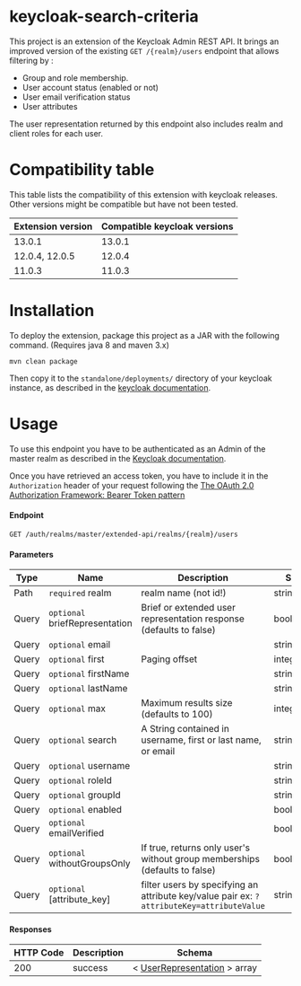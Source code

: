# keycloak-search-criteria

This project is an extension of the Keycloak Admin REST API.
It brings an improved version of the existing `GET /{realm}/users` endpoint that allows filtering by :
 - Group and role membership.
 - User account status (enabled or not)
 - User email verification status
 - User attributes 

The user representation returned by this endpoint also includes realm and client roles for each user.

# Compatibility table 

This table lists the compatibility of this extension with keycloak releases. Other versions might be compatible but have not been tested.

| Extension version  | Compatible keycloak versions  |
|---|---|
| 13.0.1  | 13.0.1 |
| 12.0.4, 12.0.5  | 12.0.4 |
| 11.0.3  | 11.0.3 |

# Installation

To deploy the extension, package this project as a JAR with the following command.
(Requires java 8 and maven 3.x)

```shell
mvn clean package
```
Then copy it to the `standalone/deployments/` directory of your keycloak instance,
as described in the [keycloak documentation](https://www.keycloak.org/docs/latest/server_development/#registering-provider-implementations).

# Usage

To use this endpoint you have to be authenticated as an Admin of the master realm as described in the [Keycloak documentation](https://www.keycloak.org/docs/latest/server_development/index.html#examples-using-curl).

Once you have retrieved an access token, you have to include it in the `Authorization` header of your request following the [The OAuth 2.0 Authorization Framework: Bearer Token pattern](https://tools.ietf.org/html/rfc6750)


#### Endpoint

```shell
GET /auth/realms/master/extended-api/realms/{realm}/users
```

#### Parameters

| Type  | Name  | Description  | Schema |
|---|---|---|---|
| Path  | `required` realm  | 	realm name (not id!)  |  string | 
| Query  | `optional` briefRepresentation | Brief or extended user representation response (defaults to false)  | boolean |
| Query  | `optional` email |   | string |
| Query  | `optional` first | Paging offset  | integer(int32) |
| Query  | `optional` firstName |   | string |
| Query  | `optional` lastName |   | string |
| Query  | `optional` max | Maximum results size (defaults to 100)  | integer(int32)  |
| Query  | `optional` search | A String contained in username, first or last name, or email  | string |
| Query  | `optional` username |   | string |
| Query  | `optional` roleId |   | string |
| Query  | `optional` groupId |  | string |
| Query  | `optional` enabled |  | boolean |
| Query  | `optional` emailVerified |  | boolean |
| Query  | `optional` withoutGroupsOnly | If true, returns only user's without group memberships (defaults to false) | boolean |
| Query  | `optional` [attribute_key] | filter users by specifying an attribute key/value pair ex: `?attributeKey=attributeValue` | string |

#### Responses

| HTTP Code  | Description  | Schema |
|---|---|---|
| 200   | 	success  |  < [UserRepresentation](https://www.keycloak.org/docs-api/5.0/rest-api/index.html#_userrepresentation) > array | 